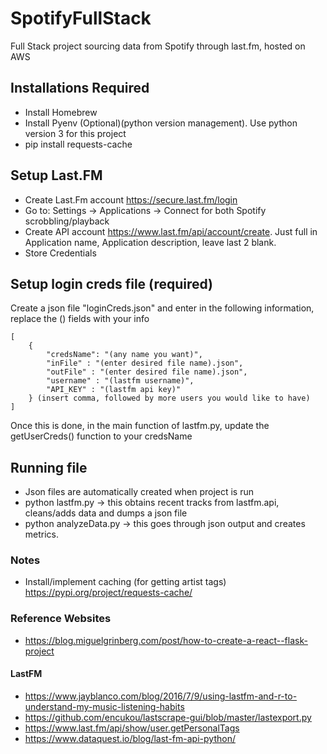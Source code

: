 # SpotifyFullStack
Full Stack project sourcing data from Spotify through last.fm, hosted on AWS

## Installations Required
*	Install Homebrew
*	Install Pyenv (Optional)(python version management). Use python version 3 for this project
*	pip install requests-cache

## Setup Last.FM
* Create Last.Fm account https://secure.last.fm/login
* Go to: Settings -> Applications -> Connect for both Spotify scrobbling/playback
* Create API account https://www.last.fm/api/account/create. Just full in Application name, Application description, leave last 2 blank.
* Store Credentials

## Setup login creds file (required)
Create a json file "loginCreds.json" and enter in the following information, replace the () fields with your info
```
[
    {
        "credsName": "(any name you want)",
        "inFile" : "(enter desired file name).json",
        "outFile" : "(enter desired file name).json",
        "username" : "(lastfm username)",
        "API_KEY" : "(lastfm api key)"
    } (insert comma, followed by more users you would like to have)
]
```
Once this is done, in the main function of lastfm.py, update the getUserCreds() function to your credsName

## Running file
* Json files are automatically created when project is run
* python lastfm.py -> this obtains recent tracks from lastfm.api, cleans/adds data and dumps a json file
* python analyzeData.py -> this goes through json output and creates metrics.

### Notes
* Install/implement caching (for getting artist tags) https://pypi.org/project/requests-cache/

### Reference Websites
* https://blog.miguelgrinberg.com/post/how-to-create-a-react--flask-project
#### LastFM
* https://www.jayblanco.com/blog/2016/7/9/using-lastfm-and-r-to-understand-my-music-listening-habits
* https://github.com/encukou/lastscrape-gui/blob/master/lastexport.py
* https://www.last.fm/api/show/user.getPersonalTags
* https://www.dataquest.io/blog/last-fm-api-python/

